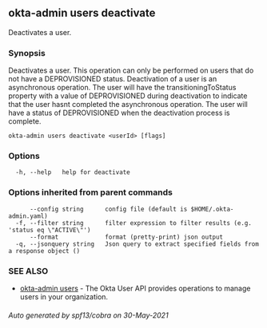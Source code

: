 ## okta-admin users deactivate

Deactivates a user.

### Synopsis

Deactivates a user. This operation can only be performed on users that do not have a DEPROVISIONED status. Deactivation of a user is an asynchronous operation. The user will have the transitioningToStatus property with a value of DEPROVISIONED during deactivation to indicate that the user hasnt completed the asynchronous operation. The user will have a status of DEPROVISIONED when the deactivation process is complete.

```
okta-admin users deactivate <userId> [flags]
```

### Options

```
  -h, --help   help for deactivate
```

### Options inherited from parent commands

```
      --config string      config file (default is $HOME/.okta-admin.yaml)
  -f, --filter string      filter expression to filter results (e.g. 'status eq \"ACTIVE\"')
      --format             format (pretty-print) json output
  -q, --jsonquery string   Json query to extract specified fields from a response object ()
```

### SEE ALSO

* [okta-admin users](okta-admin_users.md)	 - The Okta User API provides operations to manage users in your organization.

###### Auto generated by spf13/cobra on 30-May-2021
